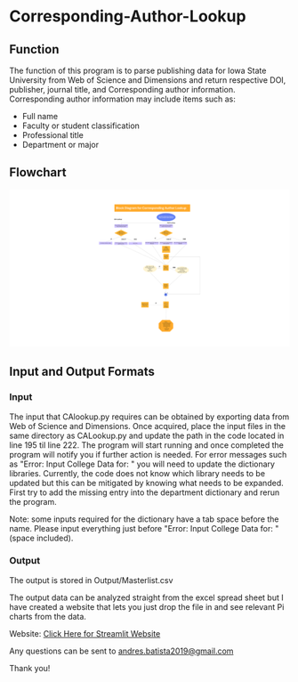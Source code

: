 # Corresponding-Author-Lookup

## Function

The function of this program is to parse publishing data for Iowa State University from Web of Science and Dimensions and return respective DOI, publisher, journal title, and Corresponding author information. Corresponding author information may include items such as:

* Full name
* Faculty or student classification
* Professional title
* Department or major


## Flowchart
![Flowchart](https://github.com/Andres1002/Corresponding-Author-Lookup/blob/main/Assets/Block%20Diagram%20for%20CA%20Lookup-cropped.svg)

## Input and Output Formats
### Input

The input that CAlookup.py requires can be obtained by exporting data from Web of Science and Dimensions. Once acquired, place the input files in the same directory as CALookup.py and update the path in the code located in line 195 til line 222. The program will start running and once completed the program will notify you if further action is needed. For error messages such as "Error: Input College Data for: " you will need to update the dictionary libraries. Currently, the code does not know which library needs to be updated but this can be mitigated by knowing what needs to be expanded. First try to add the missing entry into the department dictionary and rerun the program.

Note: some inputs required for the dictionary have a tab space before the name. Please input everything just before "Error: Input College Data for: " (space included).

### Output

The output is stored in Output/Masterlist.csv

The output data can be analyzed straight from the excel spread sheet but I have created a website that lets you just drop the file in and see relevant Pi charts from the data.

Website: [Click Here for Streamlit Website](https://andres1002-corresponding-author-lookup-commander-rbbd3j.streamlit.app/)

Any questions can be sent to andres.batista2019@gmail.com

Thank you!


